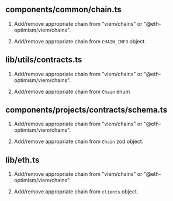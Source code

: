 ## components/common/chain.ts

1. Add/remove appropriate chain from "viem/chains" or "@eth-optimism/viem/chains".

2. Add/remove appropriate chain from `CHAIN_INFO` object.

## lib/utils/contracts.ts

1. Add/remove appropriate chain from "viem/chains" or "@eth-optimism/viem/chains".

2. Add/remove appropriate chain from `Chain` enum

## components/projects/contracts/schema.ts

1. Add/remove appropriate chain from "viem/chains" or "@eth-optimism/viem/chains".

2. Add/remove appropriate chain from `Chain` zod object.

## lib/eth.ts

1. Add/remove appropriate chain from "viem/chains" or "@eth-optimism/viem/chains".

2. Add/remove appropriate chain from `clients` object.
